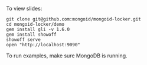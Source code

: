 To view slides:

    git clone git@github.com:mongoid/mongoid-locker.git
    cd mongoid-locker/demo
    gem install gli -v 1.6.0
    gem install showoff
    showoff serve
    open "http://localhost:9090"

To run examples, make sure MongoDB is running.
